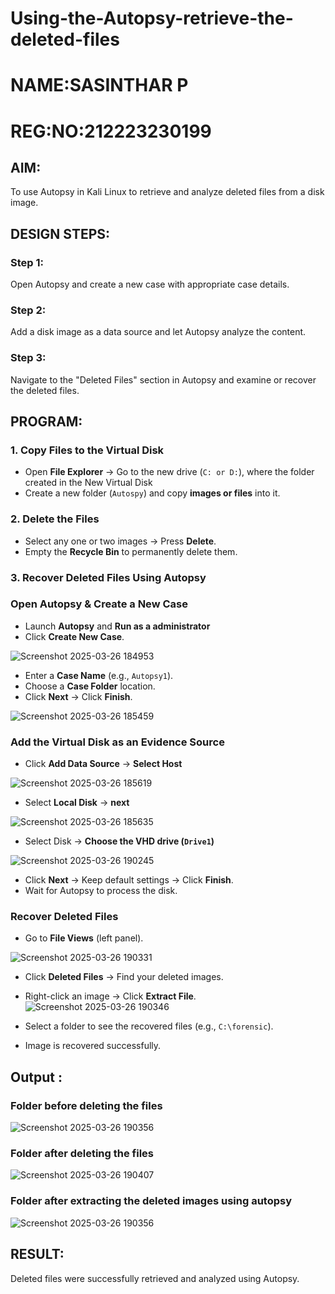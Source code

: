 # Using-the-Autopsy-retrieve-the-deleted-files
# NAME:SASINTHAR P
# REG:NO:212223230199

## AIM:
To use Autopsy in Kali Linux to retrieve and analyze deleted files from a disk image.

## DESIGN STEPS:
### Step 1:
Open Autopsy and create a new case with appropriate case details.

### Step 2:
Add a disk image as a data source and let Autopsy analyze the content.

### Step 3:
Navigate to the "Deleted Files" section in Autopsy and examine or recover the deleted files.

## PROGRAM:
### **1. Copy Files to the Virtual Disk**  
- Open **File Explorer** → Go to the new drive (`C: or D:`), where the folder created in the New Virtual Disk
- Create a new folder (`Autospy`) and copy **images or files** into it.  

### **2. Delete the Files**  
- Select any one or two images → Press **Delete**.  
- Empty the **Recycle Bin** to permanently delete them.  

### **3. Recover Deleted Files Using Autopsy**  
### **Open Autopsy & Create a New Case** 

- Launch **Autopsy** and **Run as a administrator**  
- Click **Create New Case**.  

![Screenshot 2025-03-26 184953](https://github.com/user-attachments/assets/17e26995-ee06-4446-afe8-e2514f6e78b6)


- Enter a **Case Name** (e.g., `Autopsy1`).  
- Choose a **Case Folder** location.  
- Click **Next** → Click **Finish**.  

![Screenshot 2025-03-26 185459](https://github.com/user-attachments/assets/4569e32b-81f8-47d7-b290-ecd16496aa1b)

### **Add the Virtual Disk as an Evidence Source**  
- Click **Add Data Source**  → **Select Host**


![Screenshot 2025-03-26 185619](https://github.com/user-attachments/assets/bb5dc0bc-f600-42f1-8e97-089923955ab3)


- Select **Local Disk** → **next** 

![Screenshot 2025-03-26 185635](https://github.com/user-attachments/assets/d749e016-024c-42d0-8e8f-fe4544d3bd28)


- Select Disk → **Choose the VHD drive (`Drive1`)**

![Screenshot 2025-03-26 190245](https://github.com/user-attachments/assets/c9d3274d-61ac-4ded-9bb2-4157e42782d3)


- Click **Next** → Keep default settings → Click **Finish**.  
- Wait for Autopsy to process the disk.  

### **Recover Deleted Files**  
- Go to **File Views** (left panel).  

![Screenshot 2025-03-26 190331](https://github.com/user-attachments/assets/71efd68d-ab5b-420c-b0fe-c51a14def849)

- Click **Deleted Files** → Find your deleted images.  
- Right-click an image → Click **Extract File**.  
![Screenshot 2025-03-26 190346](https://github.com/user-attachments/assets/b8aba34c-b21c-4236-9701-a7b6475d0a5c)


- Select a folder to see the recovered files (e.g., `C:\forensic`).  
- Image is recovered successfully.


## Output :
### Folder before deleting the files
![Screenshot 2025-03-26 190356](https://github.com/user-attachments/assets/2fc2ee0c-d880-43a7-87b8-b8d651b6fd72)


### Folder after deleting the files

 ![Screenshot 2025-03-26 190407](https://github.com/user-attachments/assets/7bb06554-51ae-454b-84d7-220d4dc903e5)


### Folder after extracting the deleted images using autopsy
![Screenshot 2025-03-26 190356](https://github.com/user-attachments/assets/ee04c49e-2dc0-445a-9881-f815942cb17d)


## RESULT:
Deleted files were successfully retrieved and analyzed using Autopsy.
